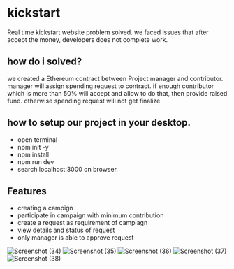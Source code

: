 # kickstart
Real time kickstart website problem solved.
we faced issues that after accept the money, developers does not complete work.

how do i solved?
----------------
we created a Ethereum contract between Project manager and contributor. manager will assign spending request to contract.
if enough contributor which is more than 50% will accept and allow to do that, then provide raised fund. otherwise spending request will not get finalize.

how to setup our project in your desktop.
-----------------------------------------
- open terminal
- npm init -y
- npm install
- npm run dev
- search localhost:3000 on browser.

Features
--------
- creating a campign
- participate in campaign with minimum contribution 
- create a request as requirement of campiagn
- view details and status of request
- only manager is able to approve request

![Screenshot (34)](https://user-images.githubusercontent.com/92964991/177753319-efd13d5a-353f-43e0-9061-4da18c499c7c.png)
![Screenshot (35)](https://user-images.githubusercontent.com/92964991/177753335-d4086462-ee12-4d7f-879d-99353feca819.png)
![Screenshot (36)](https://user-images.githubusercontent.com/92964991/177753339-e2ab357b-9c02-405b-a6ad-60653fd96ba9.png)
![Screenshot (37)](https://user-images.githubusercontent.com/92964991/177753353-d225286f-d26a-4677-986e-780e83cfdb8c.png)
![Screenshot (38)](https://user-images.githubusercontent.com/92964991/177753362-955f3ae5-7a03-4f19-9960-ec8de8fbd67e.png)
